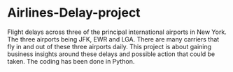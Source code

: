 # Airlines-Delay-project
Flight delays across three of the principal international airports in New York.
The three airports being JFK, EWR and LGA.
There are many carriers that fly in and out of these three airports daily.
This project is about gaining business insights around these delays and possible action that could be taken.
The coding has been done in Python.
